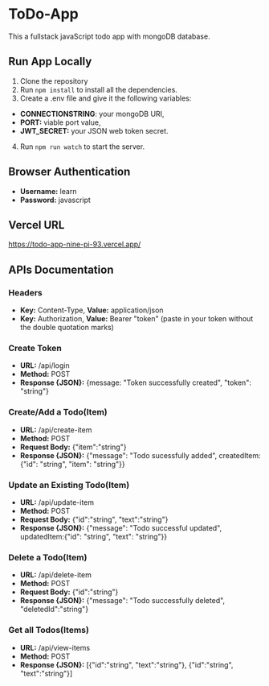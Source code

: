 # ToDo-App

This a fullstack javaScript todo app with mongoDB database.

## Run App Locally

1. Clone the repository
2. Run `npm install` to install all the dependencies.
3. Create a .env file and give it the following variables:

- **CONNECTIONSTRING**: your mongoDB URI,
- **PORT:** viable port value,
- **JWT_SECRET:** your JSON web token secret.

4. Run `npm run watch` to start the server.

## Browser Authentication

- **Username:** learn
- **Password:** javascript

## Vercel URL

https://todo-app-nine-pi-93.vercel.app/

## APIs Documentation

### Headers

- **Key:** Content-Type, **Value:** application/json
- **Key:** Authorization, **Value:** Bearer "token" (paste in your token without the double quotation marks)

### Create Token

- **URL:** /api/login
- **Method:** POST
- **Response {JSON}:** {message: "Token successfully created", "token": "string"}


### Create/Add a Todo(Item)

- **URL:** /api/create-item
- **Method:** POST
- **Request Body:** {"item":"string"}
- **Response {JSON}:** {"message": "Todo sucessfully added", createdItem:{"id": "string", "item": "string"}}


### Update an Existing Todo(Item)

- **URL:** /api/update-item
- **Method:** POST
- **Request Body:** {"id":"string", "text":"string"}
- **Response {JSON}:** {"message": "Todo successful updated", updatedItem:{"id": "string", "text": "string"}}


### Delete a Todo(Item)

- **URL:** /api/delete-item
- **Method:** POST
- **Request Body:** {"id":"string"}
- **Response {JSON}:** {"message": "Todo successfully deleted", "deletedId":"string"}


### Get all Todos(Items)

- **URL:** /api/view-items
- **Method:** POST
- **Response {JSON}:** [{"id":"string", "text":"string"}, {"id":"string", "text":"string"}]